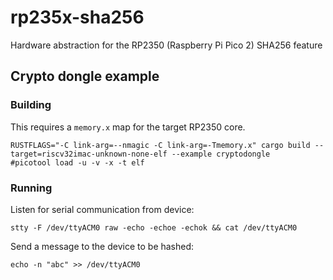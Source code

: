 # rp235x-sha256
Hardware abstraction for the RP2350 (Raspberry Pi Pico 2) SHA256 feature

## Crypto dongle example

### Building
This requires a `memory.x` map for the target RP2350 core.

```
RUSTFLAGS="-C link-arg=--nmagic -C link-arg=-Tmemory.x" cargo build --target=riscv32imac-unknown-none-elf --example cryptodongle
#picotool load -u -v -x -t elf
```

### Running
Listen for serial communication from device:

```
stty -F /dev/ttyACM0 raw -echo -echoe -echok && cat /dev/ttyACM0
```

Send a message to the device to be hashed:

```
echo -n "abc" >> /dev/ttyACM0
```

